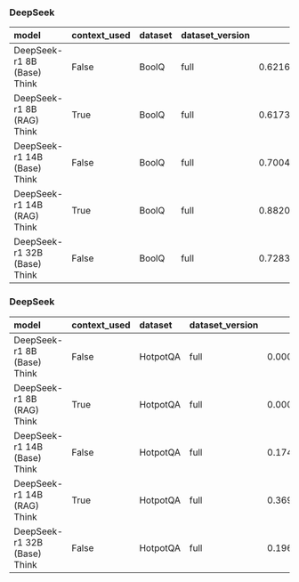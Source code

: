 ### DeepSeek

| model                        | context_used   | dataset   | dataset_version   |       f1 |       em |   pred_tokens_per_question |   energy_kWh_per_question |   inference_energy_kWh |   retrieval_energy_kWh |   emissions_kg_per_question |   inference_emissions_kg_per_question |   retrieval_emissions_kg_per_question |   time_s_per_question | total_time   |
|:-----------------------------|:---------------|:----------|:------------------|---------:|---------:|---------------------------:|--------------------------:|-----------------------:|-----------------------:|----------------------------:|--------------------------------------:|--------------------------------------:|----------------------:|:-------------|
| DeepSeek-r1 8B (Base) Think  | False          | BoolQ     | full              | 0.621638 | 0.621638 |                   8.000000 |                  0.000344 |               0.000344 |               0.000000 |                    0.000100 |                              0.000100 |                              0.000000 |              1.089086 | 0:59:23      |
| DeepSeek-r1 8B (RAG) Think   | True           | BoolQ     | full              | 0.617359 | 0.617359 |                  65.657702 |                  0.002598 |               0.002585 |               0.000013 |                    0.000525 |                              0.000521 |                              0.000003 |              7.708349 | 7:00:21      |
| DeepSeek-r1 14B (Base) Think | False          | BoolQ     | full              | 0.700489 | 0.700489 |                   1.000000 |                  0.002094 |               0.002094 |               0.000000 |                    0.000613 |                              0.000613 |                              0.000000 |              5.918757 | 5:22:46      |
| DeepSeek-r1 14B (RAG) Think  | True           | BoolQ     | full              | 0.882029 | 0.882029 |                   1.008557 |                  0.001644 |               0.001637 |               0.000007 |                    0.000483 |                              0.000480 |                              0.000002 |              4.738078 | 4:18:22      |
| DeepSeek-r1 32B (Base) Think | False          | BoolQ     | full              | 0.728301 | 0.728301 |                   1.000000 |                  0.003891 |               0.003891 |               0.000000 |                    0.001136 |                              0.001136 |                              0.000000 |             10.583791 | 9:37:10      |

### DeepSeek

| model                        | context_used   | dataset   | dataset_version   |       f1 |       em |   pred_tokens_per_question |   energy_kWh_per_question |   inference_energy_kWh |   retrieval_energy_kWh |   emissions_kg_per_question |   inference_emissions_kg_per_question |   retrieval_emissions_kg_per_question |   time_s_per_question | total_time   |
|:-----------------------------|:---------------|:----------|:------------------|---------:|---------:|---------------------------:|--------------------------:|-----------------------:|-----------------------:|----------------------------:|--------------------------------------:|--------------------------------------:|----------------------:|:-------------|
| DeepSeek-r1 8B (Base) Think  | False          | HotpotQA  | full              | 0.000659 | 0.000675 |                  48.263975 |                  0.000657 |               0.000657 |               0.000000 |                    0.000193 |                              0.000193 |                              0.000000 |              2.033714 | 4:11:01      |
| DeepSeek-r1 8B (RAG) Think   | True           | HotpotQA  | full              | 0.000003 | 0.000270 |                  22.416689 |                  0.000741 |               0.000725 |               0.000017 |                    0.000218 |                              0.000213 |                              0.000005 |              2.266022 | 4:39:42      |
| DeepSeek-r1 14B (Base) Think | False          | HotpotQA  | full              | 0.174766 | 0.067378 |                  24.128139 |                  0.003110 |               0.003110 |               0.000000 |                    0.000913 |                              0.000913 |                              0.000000 |              8.842658 | 18:11:28     |
| DeepSeek-r1 14B (RAG) Think  | True           | HotpotQA  | full              | 0.369231 | 0.216311 |                  22.035917 |                  0.003813 |               0.003797 |               0.000015 |                    0.001118 |                              0.001113 |                              0.000005 |             10.714620 | 22:02:32     |
| DeepSeek-r1 32B (Base) Think | False          | HotpotQA  | full              | 0.196459 | 0.079260 |                  29.400081 |                  0.006260 |               0.006260 |               0.000000 |                    0.001836 |                              0.001836 |                              0.000000 |             16.724375 | 34:24:20     |

